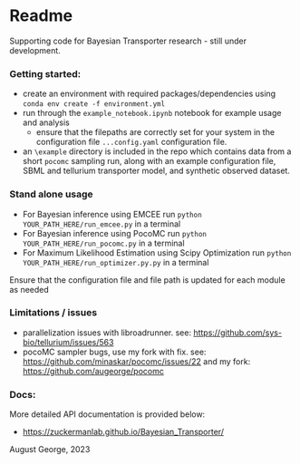 # Readme

Supporting code for Bayesian Transporter research - still under development. 


### Getting started:
- create an environment with required packages/dependencies using `conda env create -f environment.yml` 
- run through the `example_notebook.ipynb` notebook for example usage and analysis
    - ensure that the filepaths are correctly set for your system in the configuration file `...config.yaml` configuration file.
- an `\example` directory is included in the repo which contains data from a short `pocomc` sampling run, along with an example configuration file, SBML and tellurium transporter model, and synthetic observed dataset.


### Stand alone usage
- For Bayesian inference using EMCEE run `python YOUR_PATH_HERE/run_emcee.py` in a terminal
- For Bayesian inference using PocoMC run `python YOUR_PATH_HERE/run_pocomc.py` in a terminal
- For Maximum Likelihood Estimation using Scipy Optimization run `python YOUR_PATH_HERE/run_optimizer.py.py` in a terminal

Ensure that the configuration file and file path is updated for each module as needed


### Limitations / issues
- parallelization issues with libroadrunner. see: https://github.com/sys-bio/tellurium/issues/563 
- pocoMC sampler bugs, use my fork with fix. see: https://github.com/minaskar/pocomc/issues/22 and my fork: https://github.com/augeorge/pocomc 

### Docs:
More detailed API documentation is provided below:
- https://zuckermanlab.github.io/Bayesian_Transporter/ 

August George, 2023
